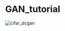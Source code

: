 # GAN_tutorial
![cifar_dcgan](https://user-images.githubusercontent.com/52904626/130407845-2eec5000-58ac-400f-b7fc-6f2a2e4cb18b.gif)
